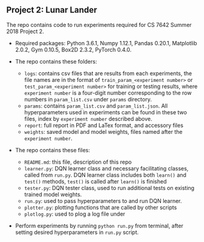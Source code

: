 ## Project 2: Lunar Lander

The repo contains code to run experiments required for CS 7642 Summer 2018 Project 2.

* Required packages: Python 3.6.1, Numpy 1.12.1, Pandas 0.20.1, Matplotlib 2.0.2, Gym 0.10.5, Box2D 2.3.2, PyTorch 0.4.0.
* The repo contains these folders:
	* `logs`: contains csv files that are results from each experiments, the file names are in the format of `train_param_<experiment number>` or `test_param_<experiment number>` for training or testing results, where `experiment number` is a four-digit number corresponding to the row numbers in `param_list.csv` under `params` directory.
	* `params`: contains `param_list.csv` and `param_list.json`. All hyperparameters used in experiments can be found in these two files, index by `experiment number` described above.
	* `report`: full report in PDF and LaTex format, and accessory files
	* `weights`: saved model and model weights, files named after the `experiment number`.


* The repo contains these files:
	* `README.md`: this file, description of this repo
	* `learner.py`: DQN learner class and necessary facilitating classes, called from `run.py`. DQN learner class includes both `learn()` and `test()` methods, `test()` is called after `learn()` is finished
	* `tester.py`: DQN tester class, used to run additional tests on existing trained model weights.
	* `run.py`: used to pass hyperparameters to and run DQN learner.
	* `plotter.py`: plotting functions that are called by other scripts
	* `plotlog.py`: used to plog a log file under 
	
	
* Perform experiments by running `python run.py` from terminal, after setting desired hyperparameters in `run.py` script.